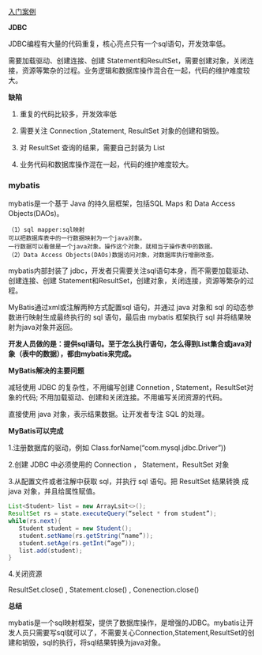 [入门案例](#入门案例)

**JDBC**

JDBC编程有大量的代码重复，核心亮点只有一个sql语句，开发效率低。

需要加载驱动、创建连接、创建 Statement和ResultSet，需要创建对象，关闭连接，资源等繁杂的过程。业务逻辑和数据库操作混合在一起，代码的维护难度较大。

**缺陷**

1. 重复的代码比较多，开发效率低

2. 需要关注 Connection ,Statement, ResultSet 对象的创建和销毁。

3. 对 ResultSet 查询的结果，需要自己封装为 List

4. 业务代码和数据库操作混在一起，代码的维护难度较大。

### mybatis

mybatis是一个基于 Java 的持久层框架，包括SQL Maps 和 Data Access Objects(DAOs)。

```
（1）sql mapper:sql映射
可以把数据库表中的一行数据映射为一个java对象。
一行数据可以看做是一个java对象。操作这个对象，就相当于操作表中的数据。
（2）Data Access Objects(DAOs)数据访问对象，对数据库执行增删改查。
```

mybatis内部封装了 jdbc，开发者只需要关注sql语句本身，而不需要加载驱动、创建连接、创建 Statement和ResultSet，创建对象，关闭连接，资源等繁杂的过程。

MyBatis通过xml或注解两种方式配置sql 语句，并通过 java 对象和 sql 的动态参数进行映射生成最终执行的 sql 语句，最后由 mybatis 框架执行 sql 并将结果映射为java对象并返回。

**开发人员做的是：提供sql语句。至于怎么执行语句，怎么得到List集合或java对象（表中的数据），都由mybatis来完成。**

**MyBatis解决的主要问题**

减轻使用 JDBC 的复杂性，不用编写创建 Connetion , Statement，ResultSet对象的代码; 不用加载驱动、创建和关闭连接。不用编写关闭资源的代码。

直接使用 java 对象，表示结果数据。让开发者专注 SQL 的处理。 

**MyBatis可以完成**

1.注册数据库的驱动，例如 Class.forName(“com.mysql.jdbc.Driver”))

2.创建 JDBC 中必须使用的 Connection ， Statement，ResultSet 对象 

3.从配置文件或者注解中获取 sql，并执行 sql 语句。把 ResultSet 结果转换 成java 对象，并且给属性赋值。

```java
List<Student> list = new ArrayLsit<>();
ResultSet rs = state.executeQuery(“select * from student”); 
while(rs.next){
   Student student = new Student(); 			
   student.setName(rs.getString(“name”)); 
   student.setAge(rs.getInt(“age”));  
   list.add(student);
} 
```

4.关闭资源

ResultSet.close() , Statement.close() , Conenection.close()

**总结**

mybatis是一个sql映射框架，提供了数据库操作，是增强的JDBC。mybatis让开发人员只需要写sql就可以了，不需要关心Connection,Statement,ResultSet的创建和销毁，sql的执行，将sql结果转换为java对象。
